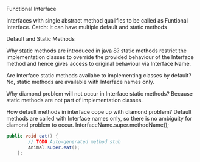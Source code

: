 


Functional Interface

Interfaces with single abstract method qualifies to be called as Funtional Interface.
Catch: It can have multiple default and static methods


Default and Static Methods

Why static methods are introduced in java 8?
static methods restrict the implementation classes to override the provided behaviour of the Interface method and hence gives access to original behaviour via Interface Name.

Are Interface static methods availabe to implementing classes by default?
No, static methods are available with Interface names only.


Why diamond problem will not occur in Interface static methods?
Because static methods are not part of implementation classes.

How default methods in interface cope up with diamond problem?
Default methods are called with Interface names only, so there is no ambiguity for diamond problem to occur.
InterfaceName.super.methodName();

```java
public void eat() {
        // TODO Auto-generated method stub
        Animal.super.eat();
    };
```


